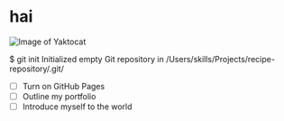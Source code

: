 # hai
![Image of Yaktocat](https://octodex.github.com/images/yaktocat.png)

$ git init Initialized empty Git repository in /Users/skills/Projects/recipe-repository/.git/
- [ ] Turn on GitHub Pages
- [ ] Outline my portfolio
- [ ] Introduce myself to the world
